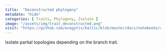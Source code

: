 ```yaml
---
title:  "Deconstructed phylogeny"
metadate: "hide"
categories: [ Traits, Phylogeny, Isolate ]
image: "/assets/img/trait_deconstructed.png"
visit: "https://github.com/evogytis/baltic/blob/master/docs/notebooks/austechia.ipynb"
---
```

Isolate partial topologies depending on the branch trait.
